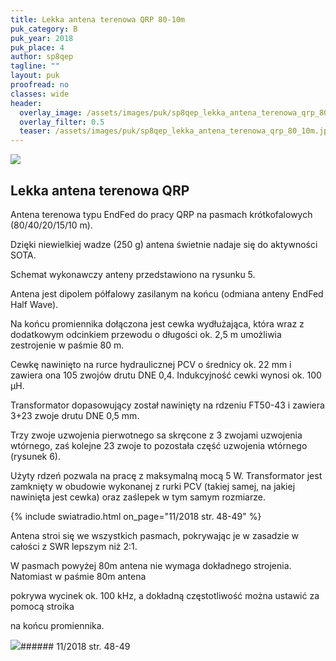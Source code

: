 ```yaml
---
title: Lekka antena terenowa QRP 80-10m
puk_category: B
puk_year: 2018
puk_place: 4
author: sp8qep
tagline: ""
layout: puk
proofread: no
classes: wide
header:
  overlay_image: /assets/images/puk/sp8qep_lekka_antena_terenowa_qrp_80_10m.jpg
  overlay_filter: 0.5
  teaser: /assets/images/puk/sp8qep_lekka_antena_terenowa_qrp_80_10m.jpg
---
```






 



![](assets/data/img/projects/2018-4-0.jpg) 



Lekka antena terenowa QRP
-------------------------





 Antena terenowa typu EndFed do pracy QRP na pasmach krótkofalowych (80/40/20/15/10 m).

 Dzięki niewielkiej wadze (250 g) antena świetnie nadaje się do aktywności SOTA.






 Schemat wykonawczy anteny przedstawiono na rysunku 5.






 Antena jest dipolem półfalowy zasilanym na końcu (odmiana anteny EndFed Half Wave).

Na końcu promiennika dołączona jest cewka wydłużająca, która wraz z dodatkowym odcinkiem przewodu o długości ok. 2,5 m umożliwia zestrojenie w paśmie 80 m.

Cewkę nawinięto na rurce hydraulicznej PCV o średnicy ok. 22 mm i zawiera ona 105 zwojów drutu DNE 0,4. Indukcyjność cewki wynosi ok. 100 μH.






 Transformator dopasowujący został nawinięty na rdzeniu FT50-43 i zawiera 3+23 zwoje drutu DNE 0,5 mm.

 Trzy zwoje uzwojenia pierwotnego sa skręcone z 3 zwojami uzwojenia wtórnego, zaś kolejne 23 zwoje to pozostała część uzwojenia wtórnego (rysunek 6).

 Użyty rdzeń pozwala na pracę z maksymalną mocą 5 W. Transformator jest zamknięty w obudowie wykonanej z rurki PCV (takiej samej, na jakiej nawinięta jest cewka) oraz zaślepek w tym samym rozmiarze.




{% include swiatradio.html on_page="11/2018 str. 48-49" %}

Antena stroi się we wszystkich pasmach, pokrywając je w zasadzie w całości z SWR lepszym niż 2:1.

W pasmach powyżej 80m antena nie wymaga dokładnego strojenia. Natomiast w paśmie 80m antena

pokrywa wycinek ok. 100 kHz, a dokładną częstotliwość można ustawić za pomocą stroika

na końcu promiennika.







![](assets/img/logo/sr_logo_s.jpg)###### 11/2018 str. 48-49

 





 


